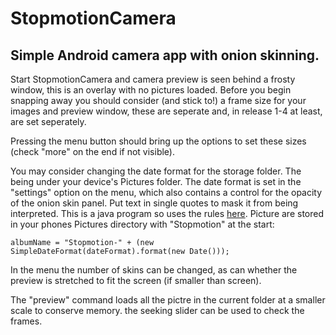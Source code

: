 # StopmotionCamera

## Simple Android camera app with onion skinning.

Start StopmotionCamera and camera preview is seen behind a frosty window, this is an overlay with no pictures loaded.
Before you begin snapping away you should consider (and stick to!) a frame size for your images and preview window, these are seperate and, in release 1-4 at least, are set seperately.

Pressing the menu button should bring up the options to set these sizes (check "more" on the end if not visible).

You may consider changing the date format for the storage folder. The being under your device's Pictures folder. The date format is set in the "settings" option on the menu, which also contains a control for the opacity of the onion skin panel. Put text in single quotes to mask it from being interpreted. This is a java program so uses the rules [here](https://docs.oracle.com/javase/7/docs/api/java/text/SimpleDateFormat.html). Picture are stored in your phones Pictures directory with "Stopmotion" at the start:
```
albumName = "Stopmotion-" + (new SimpleDateFormat(dateFormat).format(new Date()));
```

In the menu the number of skins can be changed, as can whether the preview is stretched to fit the screen (if smaller than screen).

The "preview" command loads all the pictre in the current folder at a smaller scale to conserve memory. the seeking slider can be used to check the frames.


